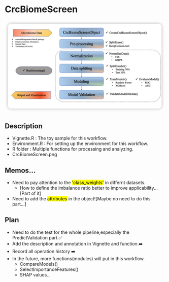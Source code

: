 # CrcBiomeScreen

![Pipeline](images/pipeline.jpg)

## Description
 * Vignette.R : The toy sample for this workflow.
 * Environment.R : For setting up the environment for this workflow.
 * R folder : Multiple functions for processing and analyzing.
 * CrcBiomeScreen.png

## Memos...
 * Need to pay attention to the <mark>'class_weights'</mark> in differnt datasets.
   * How to define the imbalance ratio better to improve applicability...[Part of it]
 * Need to add the <mark>attributes</mark> in the object![Maybe no need to do this part...]

## Plan
 * Need to do the test for the whole pipeline,especially the PredictValidation part.✅
 * Add the description and annotation in Vignette and function.➡️
 * Record all operation history ➡️
 * In the future, more functions(modules) will put in this workflow.
   * CompareModels()
   * SelectImportanceFeatures()
   * SHAP values...
